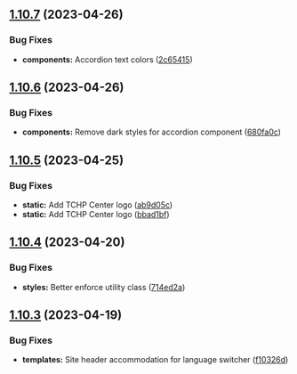 ## [1.10.7](https://github.com/jacecotton/tcds/compare/v1.10.6...v1.10.7) (2023-04-26)


### Bug Fixes

* **components:** Accordion text colors ([2c65415](https://github.com/jacecotton/tcds/commit/2c6541556436c3e3fc2f75b6d6427ce9dee814f1))



## [1.10.6](https://github.com/jacecotton/tcds/compare/v1.10.5...v1.10.6) (2023-04-26)


### Bug Fixes

* **components:** Remove dark styles for accordion component ([680fa0c](https://github.com/jacecotton/tcds/commit/680fa0c037b87e225fc8d3bbba42589cd9367b47))



## [1.10.5](https://github.com/jacecotton/tcds/compare/v1.10.4...v1.10.5) (2023-04-25)


### Bug Fixes

* **static:** Add TCHP Center logo ([ab9d05c](https://github.com/jacecotton/tcds/commit/ab9d05c8b48299ee576e5e49c80ed6847dcf933c))
* **static:** Add TCHP Center logo ([bbad1bf](https://github.com/jacecotton/tcds/commit/bbad1bf5ed8f48f99ab40aec9c1d755f0483af2c))



## [1.10.4](https://github.com/jacecotton/tcds/compare/v1.10.3...v1.10.4) (2023-04-20)


### Bug Fixes

* **styles:** Better enforce utility class ([714ed2a](https://github.com/jacecotton/tcds/commit/714ed2aa09fb769f11850a417217e13cc6a28183))



## [1.10.3](https://github.com/jacecotton/tcds/compare/v1.10.2...v1.10.3) (2023-04-19)


### Bug Fixes

* **templates:** Site header accommodation for language switcher ([f10326d](https://github.com/jacecotton/tcds/commit/f10326db236102e3b555b3c3a963c8238cc517d1))



